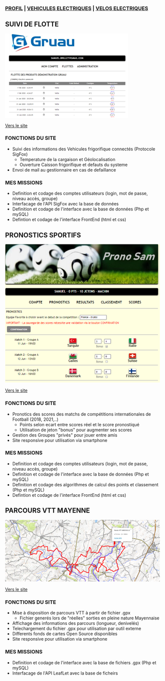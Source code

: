 ### [PROFIL](/index.md) | [VEHICULES ELECTRIQUES](/vu.md) | [VELOS ELECTRIQUES](/velo.md)

## SUIVI DE FLOTTE

<img src="flotte.png" alt="drawing" width="400"/>

[Vers le site](http://ginnov.gruau.free.fr)

### FONCTIONS DU SITE
- Suivi des informations des Vehicules frigorifique connectés (Protocole SigFox)
  - Temperature de la cargaison et Géolocalisation
  - Ouverture Caisson frigorifique et defauts du systeme
- Envoi de mail au gestionnaire en cas de defaillance

### MES MISSIONS
- Definition et codage des comptes utilisateurs (login, mot de passe, niveau accès, groupe)
- Interfacage de l'API SigFox avec la base de données 
- Definition et codage de l'interface avec la base de données (Php et mySQL)
- Defintion et codage de l'interface FrontEnd (html et css)

## PRONOSTICS SPORTIFS

<img src="pronostic.png" alt="drawing" width="600"/>

[Vers le site](http://www.pronostic.online)

### FONCTIONS DU SITE
- Pronotics des scores des matchs de compétitions internationales de Football (2018, 2021,..)
  - Points selon ecart entre scores réel et le score pronostiqué
  - Utilisation de jeton "bonus" pour augmenter ses scores
- Gestion des Groupes "privés" pour jouer entre amis
- Site responsive pour utilisation via smartphone

### MES MISSIONS
- Definition et codage des comptes utilisateurs (login, mot de passe, niveau accès, groupe)
- Definition et codage de l'interface avec la base de données (Php et mySQL)
- Definition et codage des algorithmes de calcul des points et classement (Php et mySQL)
- Defintion et codage de l'interface FrontEnd (html et css)


## PARCOURS VTT MAYENNE

<img src="Vtt.png" alt="drawing" width="600"/>

[Vers le site](http://samuel.brillet.free.fr)

### FONCTIONS DU SITE
- Mise à disposition de parcours VTT à partir de fichier .gpx
  - Fichier generés lors de "réelles" sorties en pleine nature Mayennaise
- Affichage des informations des parcours (longueur, denivelés)
- Telechargement du fichier .gpx pour utilisation par outil externe
- Differents fonds de cartes Open Source disponibles
- Site responsive pour utilisation via smartphone

### MES MISSIONS
- Definition et codage de l'interface avec la base de fichiers .gpx (Php et mySQL)
- Interfacage de l'API LeafLet avec la base de ficheirs 
